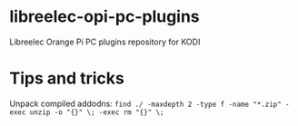 # libreelec-opi-pc-plugins
Libreelec Orange Pi PC plugins repository for KODI

# Tips and tricks
Unpack compiled addodns: 
`find ./ -maxdepth 2 -type f -name "*.zip" -exec unzip -o "{}" \; -exec rm "{}" \;`
